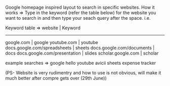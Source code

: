 Google homepage inspired layout to search in specific websites.
How it works =>
Type in the keyword (refer the table below) for the website you want to search in and then type your seach query after the space.
i.e. <keyword><space><search query>
  
Keyword table =>
  website                       | Keyword
  ________________________________________
  google.com                    | google
  youtube.com                   | youtube
  docs.google.com/spreadsheets  | sheets
  docs.google.com/documents     | docs
  docs.google.com/presentation  | slides
  scholar.google.com            | scholar
  
  
example searches => google hello
                    youtube avicii
                    sheets expense tracker
  
(PS- Website is very rudimentry and how to use is not obvious, will make it much better after compre gets over (29th June))
